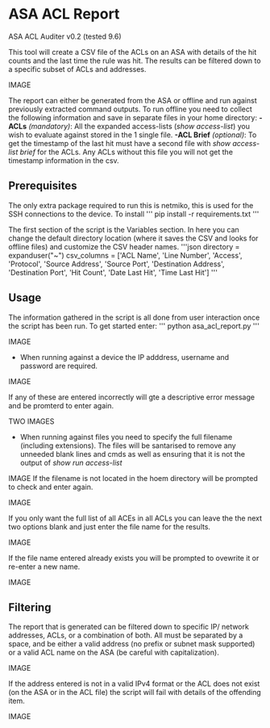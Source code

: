 # ASA ACL Report

ASA ACL Auditer v0.2 (tested 9.6)

This tool will create a CSV file of the ACLs on an ASA with details of the hit counts and the last time the rule was hit. The results can be filtered down to a specific subset of ACLs and addresses.

IMAGE

The report can either be generated from the ASA or offline and run against previously extracted command outputs.
To run offline you need to collect the following information and save in separate files in your home directory:
**-ACLs** *(mandatory)*: All the expanded access-lists (*show access-list*) you wish to evaluate against stored in the 1 single file.
**-ACL Brief** *(optional)*: To get the timestamp of the last hit must have a second file with *show access-list <name> brief* for the ACLs. Any ACLs without this file you will not get the timestamp information in the csv.

## Prerequisites

The only extra package required to run this is netmiko, this is used for the SSH connections to the device. To install
'''
pip install -r requirements.txt
'''

The first section of the script is the Variables section. In here you can change the default directory location (where it saves the CSV and looks for offline files) and customize the CSV header names.
'''json
directory = expanduser("~")
csv_columns = ['ACL Name', 'Line Number', 'Access', 'Protocol', 'Source Address', 'Source Port',
               'Destination Address', 'Destination Port', 'Hit Count', 'Date Last Hit', 'Time Last Hit']
'''

## Usage

The information gathered in the script is all done from user interaction once the script has been run. To get started enter:
'''
python asa_acl_report.py
'''

IMAGE

- When running against a device the IP adddress, username and password are required.

IMAGE

If any of these are entered incorrectly will gte a descriptive error message and be promterd to enter again.

TWO IMAGES

- When running against files you need to specify the full filename (including extensions). The files will be santarised to remove any unneeded blank lines and cmds as well as ensuring that it is not the output of *show run access-list*

IMAGE
If the filename is not located in the hoem directory will be prompted to check and enter again.

IMAGE

If you only want the full list of all ACEs in all ACLs you can leave the the next two options blank and just enter the file name for the results.

IMAGE

If the file name entered already exists you will be prompted to ovewrite it or re-enter a new name.

IMAGE

## Filtering

The report that is generated can be filtered down to specific IP/ network addresses, ACLs, or a combination of both. All must be separated by a space, and be either a valid address (no prefix or subnet mask supported) or a valid ACL name on the ASA (be careful with capitalization).

IMAGE

If the address entered is not in a valid IPv4 format or the ACL does not exist (on the ASA or in the ACL file) the script will fail with details of the offending item.

IMAGE